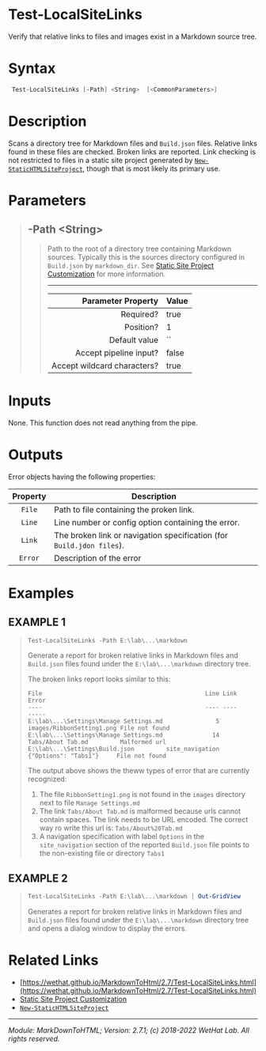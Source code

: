 ﻿# Test-LocalSiteLinks

Verify that relative links to files and images exist in a Markdown
source tree.

# Syntax
```PowerShell
 Test-LocalSiteLinks [-Path] <String>  [<CommonParameters>] 
```


# Description


Scans a directory tree for Markdown files and `Build.json` files. Relative links found in these
files are checked. Broken links are reported. Link checking is not restricted to files in a
static site project generated by [`New-StaticHTMLSiteProject`](New-StaticHTMLSiteProject.md), though that is most likely its
primary use.





# Parameters

<blockquote>



## -Path \<String\>

<blockquote>

Path to the root of a directory tree containing Markdown sources.
Typically this is the sources directory configured in `Build.json` by
`markdown_dir`. See
[Static Site Project Customization](about_MarkdownToHTML.md#static-site-project-customization)
for more information.

---

Parameter Property         | Value
--------------------------:|:----------
Required?                  | true
Position?                  | 1
Default value              | ``
Accept pipeline input?     | false
Accept wildcard characters?| true

</blockquote>


</blockquote>


# Inputs
None. This function does not read anything from the pipe.


# Outputs
Error objects having the following properties:

| Property | Description                                                           |
| :------: | --------------------------------------------------------------------- |
| `File`   | Path to file containing the proken link.                              |
| `Line`   | Line number or config option containing the error.                    |
| `Link`   | The broken link or navigation specification (for `Build.jdon files`). |
| `Error`  | Description of the error                                              |

# Examples


## EXAMPLE 1

> ~~~ PowerShell
> Test-LocalSiteLinks -Path E:\lab\...\markdown
> ~~~
>
> 
> Generate a report for broken relative links in Markdown files and `Build.json`
> files found under the `E:\lab\...\markdown` directory tree.
> 
> The broken links report looks similar to this:
> ~~~
> File                                              Line Link                      Error
> ----                                              ---- ----                      -----
> E:\lab\...\Settings\Manage Settings.md               5 images/RibbonSetting1.png File not found
> E:\lab\...\Settings\Manage Settings.md              14 Tabs/About Tab.md         Malformed url
> E:\lab\...\Settings\Build.json         site_navigation {"Options": "Tabs1"}     File not found
> ~~~
> 
> The output above shows the theww types of error that are currently recognized:
> 1. The file `RibbonSetting1.png` is not found in the `images` directory next
>    to file `Manage Settings.md`
> 2. The link `Tabs/About Tab.md` is malformed because urls cannot contain spaces.
>    The link needs to be URL encoded. The correct way ro write this url is:
>    `Tabs/About%20Tab.md`
> 3. A navigation specification with label `Options` in the `site_navigation`
>    section of the reported `Build.json` file points to the non-existing
>    file or directory `Tabs1`
> 
> 
> 
> 
> 
> 
> 
> 
> 
> 
> 
> 
 
## EXAMPLE 2

> ~~~ PowerShell
> Test-LocalSiteLinks -Path E:\lab\...\markdown | Out-GridView
> ~~~
>
> 
> Generates a report for broken relative links in Markdown files and `Build.json`
> files found under the `E:\lab\...\markdown` directory tree and opens a
> dialog window to display the errors.
> 
> 
> 
> 
> 
> 
> 
> 
> 
> 
> 
> 


# Related Links

* [https://wethat.github.io/MarkdownToHtml/2.7/Test-LocalSiteLinks.html](https://wethat.github.io/MarkdownToHtml/2.7/Test-LocalSiteLinks.html) 
* [Static Site Project Customization](about_MarkdownToHTML.md#static-site-project-customization) 
* [`New-StaticHTMLSiteProject`](New-StaticHTMLSiteProject.md)

---

<cite>Module: MarkDownToHTML; Version: 2.7.1; (c) 2018-2022 WetHat Lab. All rights reserved.</cite>
